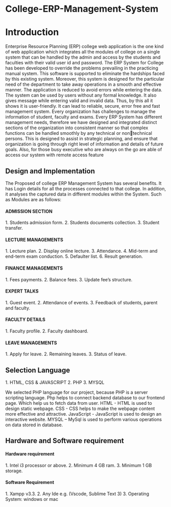 # College-ERP-Management-System
<h1>Introduction</h1>
Enterprise Resource Planning (ERP) college web application is the one kind of 
web application which integrates all the modules of college on a single system that 
can be handled by the admin and access by the students and faculties with their 
valid user id and password.
The ERP System for College has been developed to override the problems 
prevailing in the practicing manual system.
This software is supported to eliminate the hardships faced by this existing system. 
Moreover, this system is designed for the particular need of the department to take 
away operations in a smooth and effective manner.
The application is reduced to avoid errors while entering the data. The system can 
be used by users without any formal knowledge. It also gives message while 
entering valid and invalid data. Thus, by this all it shows it is user-friendly. It can 
lead to reliable, secure, error free and fast management system.
Every organization has challenges to manage the information of student, faculty 
and exams. Every ERP System has different management needs, therefore we have 
designed and integrated distinct sections of the organization into consistent manner 
so that complex functions can be handled smoothly by any technical or nontechnical persons. This is designed to assist in strategic planning, and ensure that 
organization is going through right level of information and details of future goals. 
Also, for those busy executive who are always on the go are able of access our 
system with remote access feature

<h2>Design and Implementation</h2>
The Proposed of college ERP Management System has several benefits. It has 
Login details for all the processes connected to that college. In addition, it analyses 
the captured data in different modules within the System. Such as Modules are as
follows:

<h4>ADMISSION SECTION</h4>
1. Students admission form.
2. Students documents collection.
3. Student transfer.

<h4>LECTURE MANAGEMENTS</h4>
1. Lecture plan.
2. Display online lecture.
3. Attendance.
4. Mid-term and end-term exam conduction.
5. Defaulter list.
6. Result generation.

<h4>FINANCE MANAGEMENTS</h4>
1. Fees payments.
2. Balance fees.
3. Update fee’s structure.

<h4>EXPERT TALKS</h4>
1. Guest event.
2. Attendance of events.
3. Feedback of students, parent and faculty.

<h4>FACULTY DETAILS</h4>
1. Faculty profile.
2. Faculty dashboard.

<h4>LEAVE MANAGEMENTS</h4>
1. Apply for leave.
2. Remaining leaves.
3. Status of leave.

<h2>Selection Language</h2>
1. HTML, CSS & JAVASCRIPT
2. PHP
3. MYSQL

We selected PHP language for our project, because PHP is a server scripting 
language. Php helps to connect backend database to our frontend page. Which help 
us to fetch data from user.
          HTML - HTML is used to design static webpage.
          CSS - CSS helps to make the webpage content more effective and attractive.
          JavaScript - JavaScript is used to design an interactive website.
          MYSQL – MySql is used to perform various operations on data stored in database.

<h2>Hardware and Software requirement</h2>
           <h4>Hardware requirement</h4>
               1. Intel i3 processor or above.
               2. Minimum 4 GB ram.
               3. Minimum 1 GB storage.
            <h4>Software Requirement</h4>
               1. Xampp v3.3.
               2. Any Ide e.g. (Vscode, Sublime Text 3)
               3. Operating System: windows or mac
